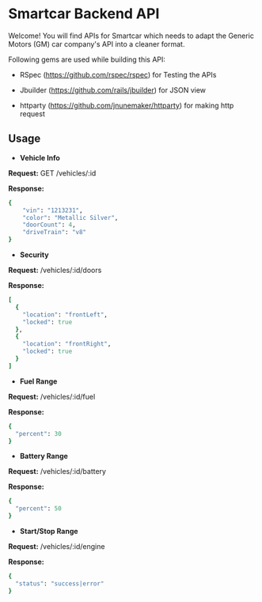 # Smartcar Backend API

Welcome! You will find APIs for Smartcar which needs to adapt the Generic Motors (GM) car company's API into a cleaner format. 

Following gems are used while building this API:

* RSpec (https://github.com/rspec/rspec) for Testing the APIs

* Jbuilder (https://github.com/rails/jbuilder) for JSON view

* httparty (https://github.com/jnunemaker/httparty) for making http request


## Usage



* **Vehicle Info** <br />

**Request:** GET /vehicles/:id <br />

**Response:** <br />

```ruby
{
  	"vin": "1213231",
  	"color": "Metallic Silver",
  	"doorCount": 4,
  	"driveTrain": "v8"
}
````

* **Security** <br />

**Request:** /vehicles/:id/doors <br />

**Response:** <br />

```ruby
[
  {
    "location": "frontLeft",
    "locked": true
  },
  {
    "location": "frontRight",
    "locked": true
  }
]
````

* **Fuel Range** <br />

**Request:** /vehicles/:id/fuel <br />

**Response:** <br />

```ruby
{
  "percent": 30
}
````

* **Battery Range** <br />

**Request:** /vehicles/:id/battery <br />

**Response:** <br />

```ruby
{
  "percent": 50
}
````

* **Start/Stop Range** <br />

**Request:** /vehicles/:id/engine <br />

**Response:** <br />

```ruby
{
  "status": "success|error"
}
````